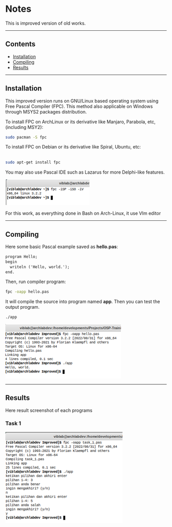 # Notes

This is improved version of old works.

---

## Contents
- [Installation](https://github.com/mekatronik-achmadi/OSP-Training/tree/master/Improved#installation)
- [Compiling](https://github.com/mekatronik-achmadi/OSP-Training/tree/master/Improved#compiling)
- [Results](https://github.com/mekatronik-achmadi/OSP-Training/tree/master/Improved#results)

---

## Installation

This improved version runs on GNU/Linux based operating system using Free Pascal Compiler (FPC).
This method also applicable on Windows through MSYS2 packages distribution.

To install FPC on ArchLinux or its derivative like Manjaro, Parabola, etc, (including MSY2):

```sh
sudo pacman -S fpc
```

To install FPC on Debian or its derivative like Spiral, Ubuntu, etc:

```sh
	
sudo apt-get install fpc
```

You may also use Pascal IDE such as Lazarus for more Delphi-like features.

![image](images/fpc.png)

For this work, as everything done in Bash on Arch-Linux, it use VIm editor



---

## Compiling

Here some basic Pascal example saved as **hello.pas**:

```delphi
program Hello;
begin
  writeln ('Hello, world.');
end.
```

Then, run compiler program:

```sh
fpc -oapp hello.pas
```

It will compile the source into program named **app**.
Then you can test the output program.

```sh
./app
```

![image](images/example.png)

---

## Results

Here result screenshot of each programs

### Task 1

![image](images/task_1.png)




